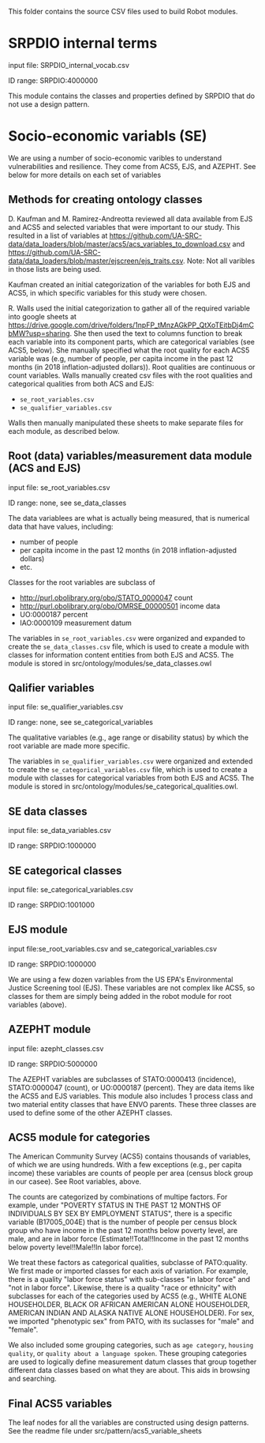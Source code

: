 This folder contains the source CSV files used to build Robot modules.

# SRPDIO internal terms

input file: SRPDIO_internal_vocab.csv

ID range: SRPDIO:4000000	

This module contains the classes and properties defined by SRPDIO that do not use a design pattern.

# Socio-economic variabls (SE)
We are using a number of socio-economic varibles to understand vulnerabilities and resilience. They come from  ACS5, EJS, and AZEPHT. See below for more details on each set of variables

## Methods for creating ontology classes 

D. Kaufman and M. Ramirez-Andreotta reviewed all data available from EJS and ACS5 and selected variables that were important to our study. This resulted in a list of variables at https://github.com/UA-SRC-data/data_loaders/blob/master/acs5/acs_variables_to_download.csv and https://github.com/UA-SRC-data/data_loaders/blob/master/ejscreen/ejs_traits.csv. Note: Not all varibles in those lists are being used. 

Kaufman created an initial categorization of the variables for both EJS and ACS5, in which specific variables for this study were chosen. 

R. Walls used the initial categorization to gather all of the required variable into google sheets at https://drive.google.com/drive/folders/1npFP_tMnzAGkPP_QtXoTEitbDj4mCbMW?usp=sharing. She then used the text to columns function to break each variable into its component parts, which are categorical variables (see ACS5, below). She manually specified what the root quality for each ACS5 variable was (e.g, number of people, per capita income in the past 12 months (in 2018 inflation-adjusted dollars)). Root qualities are continuous or count variables. Walls manually created csv files with the root qualities and categorical qualities from both ACS and EJS:
- `se_root_variables.csv`
- `se_qualifier_variables.csv`

Walls then manually manipulated these sheets to make separate files for each module, as described below.

## Root (data) variables/measurement data module (ACS and EJS)

input file: se_root_variables.csv

ID range: none, see se_data_classes

The data variablees are what is actually being measured, that is numerical data that have values, including:
- number of people
- per capita income in the past 12 months (in 2018 inflation-adjusted dollars)
- etc.

Classes for the root variables are subclass of 
- http://purl.obolibrary.org/obo/STATO_0000047 count
- http://purl.obolibrary.org/obo/OMRSE_00000501 income data
- UO:0000187 percent
- IAO:0000109 measurement datum

The variables in `se_root_variables.csv` were organized and expanded to create the `se_data_classes.csv` file, which is used to create a module with classes for information content entities from both EJS and ACS5. The module is stored in src/ontology/modules/se_data_classes.owl

## Qalifier variables

input file: se_qualifier_variables.csv

ID range: none, see se_categorical_variables

The qualitative variables (e.g., age range or disability status) by which the root variable are made more specific.

The variables in `se_qualifier_variables.csv` were organized and extended to create the `se_categorical_variables.csv` file, which is used to create a module with classes for categorical variables from both EJS and ACS5. The module is stored in src/ontology/modules/se_categorical_qualities.owl.

## SE data classes

input file: se_data_variables.csv

ID range: SRPDIO:1000000

## SE categorical classes

input file: se_categorical_variables.csv

ID range: SRPDIO:1001000	

## EJS module

input file:se_root_variables.csv and se_categorical_variables.csv

ID range: SRPDIO:1000000

We are using a few dozen variables from the US EPA's Environmental Justice Screening tool (EJS). These variables are not complex like ACS5, so classes for them are simply being added in the robot module for root variables (above).

## AZEPHT module

input file: azepht_classes.csv

ID range: SRPDIO:5000000

The AZEPHT variables are subclasses of STATO:0000413 (incidence), STATO:0000047 (count), or UO:0000187 (percent). They are data items like the ACS5 and EJS variables. This module also includes 1 process class and two material entity classes that have ENVO parents. These three classes are used to define some of the other AZEPHT classes.

## ACS5 module for categories

The American Community Survey (ACS5) contains thousands of variables, of which we are using hundreds. With a few exceptions (e.g., per capita income) these variables are counts of people per area (census block group in our casee). See Root variables, above. 

The counts are categorized by combinations of multipe factors. For example, under "POVERTY STATUS IN THE PAST 12 MONTHS OF INDIVIDUALS BY SEX BY EMPLOYMENT STATUS", there is a specific variable (B17005_004E) that is the number of people per census block group who have income in the past 12 months below poverty level, are male, and are in labor force (Estimate!!Total!!Income in the past 12 months below poverty level!!Male!!In labor force).

We treat these factors as categorical qualities, subclasse of PATO:quality. We first made or imported classes for each axis of variation. For example, there is a quality "labor force status" with sub-classes "in labor force" and "not in labor force". Likewise, there is a quality "race or ethnicity" with subclasses for each of the categories used by ACS5 (e.g., WHITE ALONE HOUSEHOLDER, BLACK OR AFRICAN AMERICAN ALONE HOUSEHOLDER, AMERICAN INDIAN AND ALASKA NATIVE ALONE HOUSEHOLDER). For sex, we imported "phenotypic sex" from PATO, with its suclasses for "male" and "female".

We also included some grouping categories, such as `age category`, `housing quality`, or `quality about a language spoken`. These grouping categories are used to logically define measurement datum classes that group together different data classes based on what they are about. This aids in browsing and searching.

## Final ACS5 variables

The leaf nodes for all the variables are constructed using design patterns. See the readme file under src/pattern/acs5_variable_sheets
